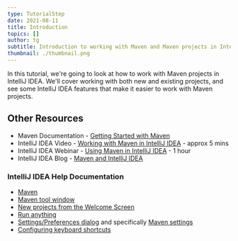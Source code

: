 ```yaml
---
type: TutorialStep
date: 2021-08-11
title: Introduction
topics: []
author: tg
subtitle: Introduction to working with Maven and Maven projects in IntelliJ IDEA
thumbnail: ./thumbnail.png
---
```


In this tutorial, we're going to look at how to work with Maven projects in IntelliJ IDEA. We'll cover working with both new and existing projects, and see some IntelliJ IDEA features that make it easier to work with Maven projects.

## Other Resources
- Maven Documentation - [Getting Started with Maven](https://maven.apache.org/guides/getting-started/maven-in-five-minutes.html)
- IntelliJ IDEA Video - [Working with Maven in IntelliJ IDEA](https://youtu.be/pt3uB0sd5kY) - approx 5 mins
- IntelliJ IDEA Webinar - [Using Maven in IntelliJ IDEA](https://youtu.be/D1sRK8JLCQ4) - 1 hour
- IntelliJ IDEA Blog - [Maven and IntelliJ IDEA](https://blog.jetbrains.com/idea/2021/07/using-maven-in-intellij-idea/)
 
### IntelliJ IDEA Help Documentation
 - [Maven](https://www.jetbrains.com/help/idea/maven-support.html)
 - [Maven tool window](https://www.jetbrains.com/help/idea/maven-projects-tool-window.html)
 - [New projects from the Welcome Screen](https://www.jetbrains.com/help/idea/new-project-wizard.html)
 - [Run anything](https://www.jetbrains.com/help/idea/running-anything.html) 
 - [Settings/Preferences dialog](https://www.jetbrains.com/help/idea/settings-preferences-dialog.html) and specifically [Maven settings](https://www.jetbrains.com/help/idea/maven.html)
 - [Configuring keyboard shortcuts](https://www.jetbrains.com/help/idea/configuring-keyboard-and-mouse-shortcuts.html#add-keyboard-shortcut)
